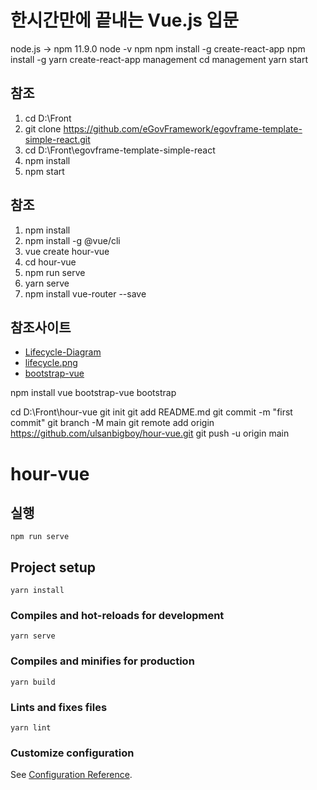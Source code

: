 ﻿
# 한시간만에 끝내는 Vue.js 입문
node.js  -> npm 11.9.0
node -v
npm 
npm install -g create-react-app
npm install -g yarn
create-react-app management
cd management
yarn start



## 참조
1. cd D:\Front
2. git clone https://github.com/eGovFramework/egovframe-template-simple-react.git
3. cd D:\Front\egovframe-template-simple-react
4. npm install
5. npm start

## 참조
1. npm install
1. npm install -g @vue/cli
2. vue create hour-vue
3. cd hour-vue
4. npm run serve
5. yarn serve
6. npm install vue-router --save

## 참조사이트
- [Lifecycle-Diagram](https://v2.vuejs.org/v2/guide/instance.html#Lifecycle-Diagram)
- [lifecycle.png](https://v2.vuejs.org/images/lifecycle.png)
- [bootstrap-vue](https://bootstrap-vue.org/)



npm install vue bootstrap-vue bootstrap



cd D:\Front\hour-vue
git init
git add README.md
git commit -m "first commit"
git branch -M main
git remote add origin https://github.com/ulsanbigboy/hour-vue.git
git push -u origin main





# hour-vue

## 실행
```
npm run serve
```


## Project setup
```
yarn install
```

### Compiles and hot-reloads for development
```
yarn serve
```

### Compiles and minifies for production
```
yarn build
```

### Lints and fixes files
```
yarn lint
```

### Customize configuration
See [Configuration Reference](https://cli.vuejs.org/config/).
